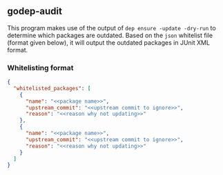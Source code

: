 ## godep-audit

This program makes use of the output of `dep ensure -update -dry-run` to determine which packages are outdated. Based on the `json` whitelist file (format given below), it will output the outdated packages in JUnit XML format.

### Whitelisting format

```json
{
  "whitelisted_packages": [
    {
      "name": "<<package name>>",
      "upstream_commit": "<<upstream commit to ignore>>",
      "reason": "<<reason why not updating>>"
    },
    {
      "name": "<<package name>>",
      "upstream_commit": "<<upstream commit to ignore>>",
      "reason": "<<reason why not updating>>"
    }
  ]
}
```
